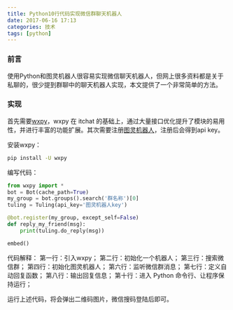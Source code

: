```yaml
---
title: Python10行代码实现微信群聊天机器人
date: 2017-06-16 17:13
categories: 技术
tags: [python] 
---
```


### 前言
使用Python和图灵机器人很容易实现微信聊天机器人，但网上很多资料都是关于私聊的，很少提到群聊中的聊天机器人实现，本文提供了一个非常简单的方法。

### 实现

首先需要[wxpy][1]，wxpy 在 itchat 的基础上，通过大量接口优化提升了模块的易用性，并进行丰富的功能扩展。其次需要注册[图灵机器人][2]，注册后会得到api key。

安装wxpy：
``` bash
pip install -U wxpy
```

编写代码：
``` python
from wxpy import *
bot = Bot(cache_path=True)
my_group = bot.groups().search('群名称')[0]
tuling = Tuling(api_key='图灵机器人key')

@bot.register(my_group, except_self=False)
def reply_my_friend(msg):
    print(tuling.do_reply(msg))

embed()
```

代码解释：
第一行：引入wxpy；
第二行：初始化一个机器人；
第三行：搜索微信群；
第四行：初始化图灵机器人；
第六行：监听微信群消息；
第七行：定义自动回复函数；
第八行：输出回复信息；
第十行：进入 Python 命令行、让程序保持运行；

运行上述代码，将会弹出二维码图片，微信搜码登陆后即可。


  [1]: http://wxpy.readthedocs.io/zh/latest/
  [2]: http://tuling123.com/

